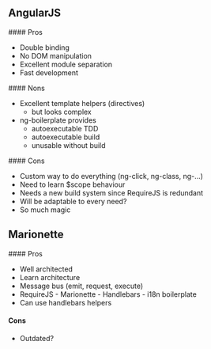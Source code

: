 AngularJS
---------

#### Pros

 * Double binding
 * No DOM manipulation
 * Excellent module separation
 * Fast development

#### Nons

 * Excellent template helpers (directives)
   * but looks complex 
 * ng-boilerplate provides
   * autoexecutable TDD
   * autoexecutable build
   * unusable without build

#### Cons

 * Custom way to do everything (ng-click, ng-class, ng-...)
 * Need to learn $scope behaviour
 * Needs a new build system since RequireJS is redundant
 * Will be adaptable to every need?
 * So much magic


Marionette
----------

#### Pros

 * Well architected
 * Learn architecture
 * Message bus (emit, request, execute)
 * RequireJS - Marionette - Handlebars - i18n boilerplate 
 * Can use handlebars helpers

#### Cons

 * Outdated?
